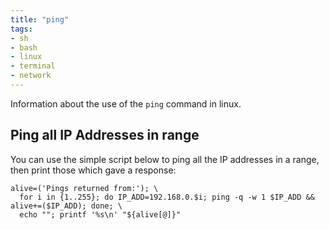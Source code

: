 ```yaml
---
title: "ping"
tags:
- sh
- bash
- linux
- terminal
- network
---
```


Information about the use of the `ping` command in linux.
<!--more-->

## Ping all IP Addresses in range

You can use the simple script below to ping all the IP addresses in a range, then print those which gave a response:

```shell
alive=('Pings returned from:'); \
  for i in {1..255}; do IP_ADD=192.168.0.$i; ping -q -w 1 $IP_ADD && alive+=($IP_ADD); done; \
  echo ""; printf '%s\n' "${alive[@]}"
```